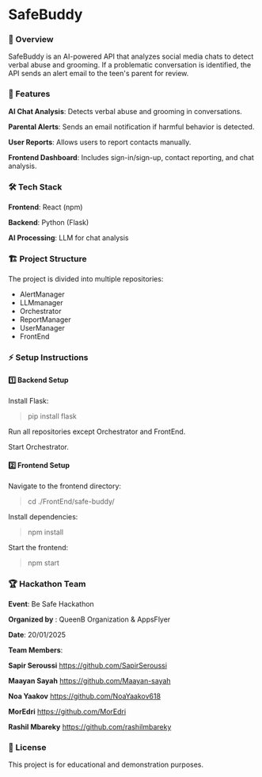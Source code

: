 # SafeBuddy

### 📌 Overview
SafeBuddy is an AI-powered API that analyzes social media chats to detect verbal abuse and grooming. 
If a problematic conversation is identified, the API sends an alert email to the teen's parent for review.


### 🚀 Features
**AI Chat Analysis**: Detects verbal abuse and grooming in conversations.

**Parental Alerts**: Sends an email notification if harmful behavior is detected.

**User Reports**: Allows users to report contacts manually.

**Frontend Dashboard**: Includes sign-in/sign-up, contact reporting, and chat analysis.


### 🛠️ Tech Stack
**Frontend**: React (npm)

**Backend**: Python (Flask)

**AI Processing**: LLM for chat analysis


### 🏗️ Project Structure
The project is divided into multiple repositories:
 - AlertManager
 - LLMmanager
 - Orchestrator
 - ReportManager
 - UserManager
 - FrontEnd


### ⚡ Setup Instructions

#### 1️⃣ Backend Setup
Install Flask:

> pip install flask

Run all repositories except Orchestrator and FrontEnd.

Start Orchestrator.

#### 2️⃣ Frontend Setup
Navigate to the frontend directory:
> cd ./FrontEnd/safe-buddy/

Install dependencies:
> npm install

Start the frontend:
> npm start


### 🏆 Hackathon Team

**Event**: Be Safe Hackathon

**Organized by** : QueenB Organization & AppsFlyer

**Date**: 20/01/2025

**Team Members**:

**Sapir Seroussi** https://github.com/SapirSeroussi
  
**Maayan Sayah** https://github.com/Maayan-sayah
  
**Noa Yaakov** https://github.com/NoaYaakov618
  
**MorEdri** https://github.com/MorEdri
  
**Rashil Mbareky** https://github.com/rashilmbareky

### 📜 License
This project is for educational and demonstration purposes.
